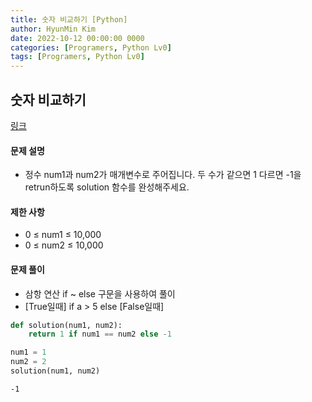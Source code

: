 ```yaml
---
title: 숫자 비교하기 [Python]
author: HyunMin Kim
date: 2022-10-12 00:00:00 0000
categories: [Programers, Python Lv0]
tags: [Programers, Python Lv0]
---
```


## 숫자 비교하기
[링크](https://school.programmers.co.kr/learn/courses/30/lessons/120807)

#### 문제 설명
- 정수 num1과 num2가 매개변수로 주어집니다. 두 수가 같으면 1 다르면 -1을 retrun하도록 solution 함수를 완성해주세요.

#### 제한 사항
- 0 ≤ num1 ≤ 10,000
- 0 ≤ num2 ≤ 10,000

#### 문제 풀이
- 삼항 연산 if ~ else 구문을 사용하여 풀이
- [True일때] if a > 5 else [False일때]


```python
def solution(num1, num2):
    return 1 if num1 == num2 else -1
```


```python
num1 = 1
num2 = 2
solution(num1, num2)
```




    -1


